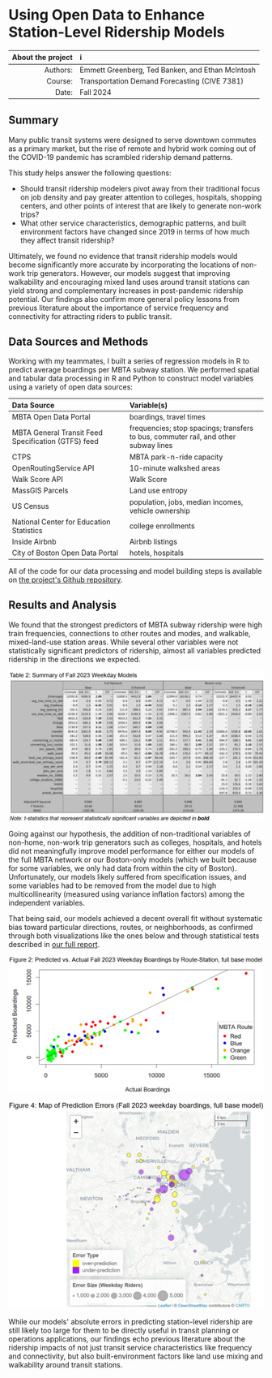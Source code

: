 # Using Open Data to Enhance Station-Level Ridership Models

| About the project | :information_source: |
| -----: | :------ |
| Authors: | Emmett Greenberg, Ted Banken, and Ethan McIntosh |
| Course: | Transportation Demand Forecasting (CIVE 7381) |
| Date: | Fall 2024 |

## Summary

Many public transit systems were designed to serve downtown commutes as a primary market, but the rise of remote and hybrid work coming out of the COVID-19 pandemic has scrambled ridership demand patterns. 

This study helps answer the following questions:

* Should transit ridership modelers pivot away from their traditional focus on job density and pay greater attention to colleges, hospitals, shopping centers, and other points of interest that are likely to generate non-work trips?
* What other service characteristics, demographic patterns, and built environment factors have changed since 2019 in terms of how much they affect transit ridership?

Ultimately, we found no evidence that transit ridership models would become significantly more accurate by incorporating the locations of non-work trip generators. However, our models suggest that improving walkability and encouraging mixed land uses around transit stations can yield strong and complementary increases in post-pandemic ridership potential. Our findings also confirm more general policy lessons from previous literature about the importance of service frequency and connectivity for attracting riders to public transit. 

## Data Sources and Methods

Working with my teammates, I built a series of regression models in R to predict average boardings per MBTA subway station. We performed spatial and tabular data processing in R and Python to construct model variables using a variety of open data sources:

| Data Source | Variable(s) |
| :---- | :----- |
| MBTA Open Data Portal | boardings, travel times |
| MBTA General Transit Feed Specification (GTFS) feed | frequencies; stop spacings; transfers to bus, commuter rail, and other subway lines |
| CTPS | MBTA park-n-ride capacity | 
| OpenRoutingService API | 10-minute walkshed areas |
| Walk Score API | Walk Score |
| MassGIS Parcels | Land use entropy |
| US Census | population, jobs, median incomes, vehicle ownership |
| National Center for Education Statistics | college enrollments |
| Inside Airbnb | Airbnb listings |
| City of Boston Open Data Portal | hotels, hospitals |

All of the code for our data processing and model building steps is available on [the project's Github repository](https://github.com/mciethan/mbta-ridership-prediction).

## Results and Analysis

We found that the strongest predictors of MBTA subway ridership were high train frequencies, connections to other routes and modes, and walkable, mixed-land-use station areas. While several other variables were not statistically significant predictors of ridership, almost all variables predicted ridership in the directions we expected. 

![Table 2: Summary of Fall 2023 Weekday Models](docs/assets/img/ridership_table2.png)

Going against our hypothesis, the addition of non-traditional variables of non-home, non-work trip generators such as colleges, hospitals, and hotels did not meaningfully improve model performance for either our models of the full MBTA network or our Boston-only models (which we built because for some variables, we only had data from within the city of Boston). Unfortunately, our models likely suffered from specification issues, and some variables had to be removed from the model due to high multicollinearity (measured using variance inflation factors) among the independent variables. 

That being said, our models achieved a decent overall fit without systematic bias toward particular directions, routes, or neighborhoods, as confirmed through both visualizations like the ones below and through statistical tests described in [our full report](https://docs.google.com/document/d/1bCEKMQc2sCZsuZDSd6N0AVITrZFgVIpXqUhIXhQ5qhY/edit?usp=sharing).

![Figure 2: Predicted vs. Actual Fall 2023 Weekday Boardings by Route-Station, full base model](docs/assets/img/ridership_figure2.png)

![Figure 4: Map of Prediction Errors (Fall 2023 weekday boardings, full base model)](docs/assets/img/ridership_figure4.png)

 While our models' absolute errors in predicting station-level ridership are still likely too large for them to be directly useful in transit planning or operations applications, our findings echo previous literature about the ridership impacts of not just transit service characteristics like frequency and connectivity, but also built-environment factors like land use mixing and walkability around transit stations.